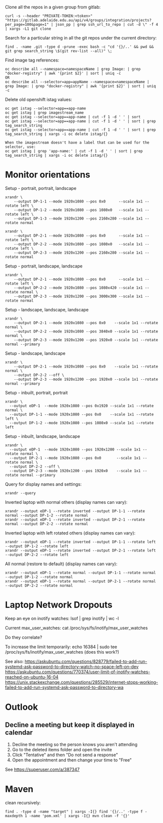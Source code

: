 


Clone all the repos in a given group from gitlab:

```
curl -s --header "PRIVATE-TOKEN:<token>" "https://gitlab.adelaide.edu.au/api/v4/groups/integration/projects?per_page=100&page=1" | json_pp | grep ssh_url_to_repo | cut -d \" -f 4 | xargs -L1 git clone
```


Search for a particular string in all the git repos under the current directory:

```
find . -name .git -type d -prune -exec bash -c "cd '{}/..' && pwd && git grep search_string \$(git rev-list --all)" \;
```

Find image tag references:
```
oc describe all --namespace=namespaceName | grep Image: | grep "docker-registry" | awk '{print $2}' | sort | uniq -c
OR
oc describe all --selector=app=appName --namespace=namespaceName | grep Image: | grep "docker-registry" | awk '{print $2}' | sort | uniq -c
```

Delete old openshift istag values:

```
oc get istag --selector=app==app-name
oc get istag | grep imagestream_name
oc get istag --selector=app==app-name | cut -f 1 -d ' ' | sort
oc get istag --selector=app==app-name | cut -f 1 -d ' ' | sort | grep tag_search_string
oc get istag --selector=app==app-name | cut -f 1 -d ' ' | sort | grep tag_search_string | xargs -i oc delete istag/{}

When the imagestream doesn't have a label that can be used for the selector, use:
oc get istag | grep 'app-name:' | cut -f 1 -d ' ' | sort | grep tag_search_string | xargs -i oc delete istag/{}
```


# Monitor orientations
Setup - portrait, portrait, landscape

    xrandr \
        --output DP-1-1 --mode 1920x1080 --pos 0x0      --scale 1x1 --rotate left \
        --output DP-1-2 --mode 1920x1080 --pos 1080x0   --scale 1x1 --rotate left \
        --output DP-1-3 --mode 1920x1200 --pos 2160x280 --scale 1x1 --rotate normal

    xrandr \
        --output DP-2-1 --mode 1920x1080 --pos 0x0      --scale 1x1 --rotate left \
        --output DP-2-2 --mode 1920x1080 --pos 1080x0   --scale 1x1 --rotate left \
        --output DP-2-3 --mode 1920x1200 --pos 2160x280 --scale 1x1 --rotate normal

Setup - portrait, landscape, landscape

    xrandr \
        --output DP-2-1 --mode 1920x1080 --pos 0x0      --scale 1x1 --rotate left \
        --output DP-2-2 --mode 1920x1080 --pos 1080x420 --scale 1x1 --rotate normal \
        --output DP-2-3 --mode 1920x1200 --pos 3000x300 --scale 1x1 --rotate normal

Setup - landscape, landscape, landscape

    xrandr \
        --output DP-2-1 --mode 1920x1080 --pos 0x0    --scale 1x1 --rotate normal \
        --output DP-2-2 --mode 1920x1080 --pos 3840x0 --scale 1x1 --rotate normal \
        --output DP-2-3 --mode 1920x1200 --pos 1920x0 --scale 1x1 --rotate normal --primary

Setup - landscape, landscape

    xrandr \
        --output DP-2-1 --mode 1920x1080 --pos 0x0    --scale 1x1 --rotate normal \
        --output DP-2-2 --off \
        --output DP-2-3 --mode 1920x1200 --pos 1920x0 --scale 1x1 --rotate normal --primary

Setup - inbuilt, portrait, portrait

    xrandr \
      --output eDP-1  --mode 1920x1080 --pos 0x1920 --scale 1x1 --rotate normal \
      --output DP-1-1 --mode 1920x1080 --pos 0x0    --scale 1x1 --rotate left \
      --output DP-1-2 --mode 1920x1080 --pos 1080x0 --scale 1x1 --rotate left

Setup - inbuilt, landscape, landscape

    xrandr \
      --output eDP-1  --mode 1920x1080 --pos 1920x1200 --scale 1x1 --rotate normal \
      --output DP-2-1 --mode 1920x1080 --pos 0x0       --scale 1x1 --rotate normal \
      --output DP-2-2 --off \
      --output DP-2-3 --mode 1920x1200 --pos 1920x0    --scale 1x1 --rotate normal --primary

Query for display names and settings:

    xrandr --query

Inverted laptop with normal others (display names can vary):

    xrandr --output eDP-1 --rotate inverted --output DP-1-1 --rotate normal --output DP-1-2 --rotate normal
    xrandr --output eDP-1 --rotate inverted --output DP-2-1 --rotate normal --output DP-2-2 --rotate normal

Inverted laptop with left rotated others (display names can vary):

    xrandr --output eDP-1 --rotate inverted --output DP-1-1 --rotate left --output DP-1-2 --rotate left
    xrandr --output eDP-1 --rotate inverted --output DP-2-1 --rotate left --output DP-2-2 --rotate left

All normal (restore to default) (display names can vary):

    xrandr --output eDP-1 --rotate normal --output DP-1-1 --rotate normal --output DP-1-2 --rotate normal
    xrandr --output eDP-1 --rotate normal --output DP-2-1 --rotate normal --output DP-2-2 --rotate normal


# Laptop Network Dropouts
Keep an eye on inotify watches:
lsof | grep inotify | wc -l

Current max_user_watches:
cat /proc/sys/fs/inotify/max_user_watches

Do they correlate?

To increase the limit temporarily:
echo 16384 | sudo tee /proc/sys/fs/inotify/max_user_watches
(does this work?)

See also:
https://askubuntu.com/questions/828779/failed-to-add-run-systemd-ask-password-to-directory-watch-no-space-left-on-dev
https://askubuntu.com/questions/770374/user-limit-of-inotify-watches-reached-on-ubuntu-16-04
https://unix.stackexchange.com/questions/285529/internet-stops-working-failed-to-add-run-systemd-ask-password-to-directory-wa

# Outlook

## Decline a meeting but keep it displayed in calendar

1. Decline the meeting so the person knows you aren't attending
1. Go to the deleted items folder and open the invite
1. Click "Tentative" and then "Do not send a response"
1. Open the appointment and then change your time to "Free"

See https://superuser.com/a/387347

# Maven

clean recursively:
```
find . -type d -name "target" | xargs -I{} find '{}/..' -type f -maxdepth 1 -name 'pom.xml' | xargs -I{} mvn clean -f '{}'
```

